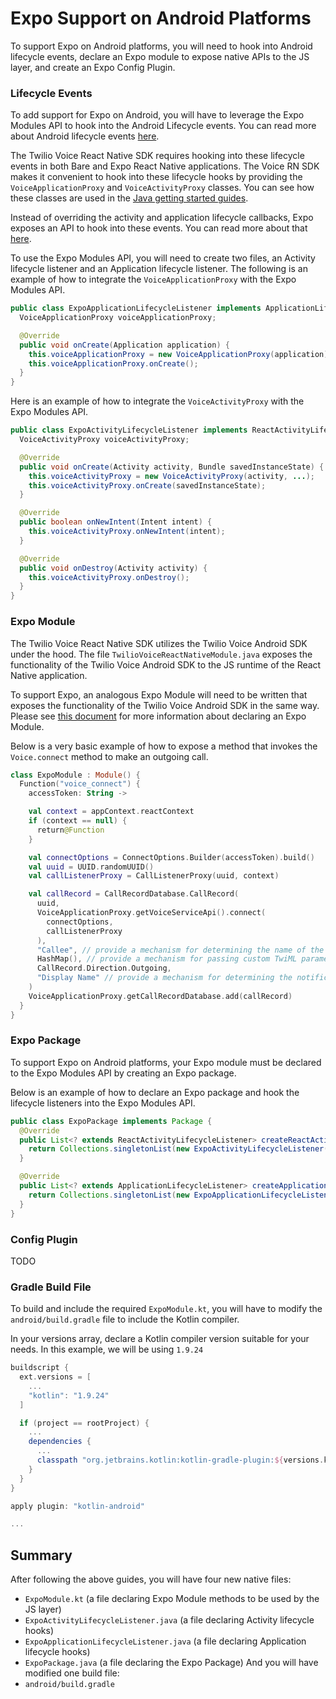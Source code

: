 # Expo Support on Android Platforms
To support Expo on Android platforms, you will need to hook into Android lifecycle events, declare an Expo module to expose native APIs to the JS layer, and create an Expo Config Plugin.

### Lifecycle Events
To add support for Expo on Android, you will have to leverage the Expo Modules API to hook into the Android Lifecycle events. You can read more about Android lifecycle events [here](https://developer.android.com/reference/android/app/Activity#activity-lifecycle).

The Twilio Voice React Native SDK requires hooking into these lifecycle events in both Bare and Expo React Native applications. The Voice RN SDK makes it convenient to hook into these lifecycle hooks by providing the `VoiceApplicationProxy` and `VoiceActivityProxy` classes. You can see how these classes are used in the [Java getting started guides](/docs/getting-started-java.md).

Instead of overriding the activity and application lifecycle callbacks, Expo exposes an API to hook into these events. You can read more about that [here](https://docs.expo.dev/modules/android-lifecycle-listeners/).

To use the Expo Modules API, you will need to create two files, an Activity lifecycle listener and an Application lifecycle listener. The following is an example of how to integrate the `VoiceApplicationProxy` with the Expo Modules API.
```java
public class ExpoApplicationLifecycleListener implements ApplicationLifecycleListener {
  VoiceApplicationProxy voiceApplicationProxy;

  @Override
  public void onCreate(Application application) {
    this.voiceApplicationProxy = new VoiceApplicationProxy(application);
    this.voiceApplicationProxy.onCreate();
  }
}
```

Here is an example of how to integrate the `VoiceActivityProxy` with the Expo Modules API.
```java
public class ExpoActivityLifecycleListener implements ReactActivityLifecycleListener {
  VoiceActivityProxy voiceActivityProxy;

  @Override
  public void onCreate(Activity activity, Bundle savedInstanceState) {
    this.voiceActivityProxy = new VoiceActivityProxy(activity, ...);
    this.voiceActivityProxy.onCreate(savedInstanceState);
  }

  @Override
  public boolean onNewIntent(Intent intent) {
    this.voiceActivityProxy.onNewIntent(intent);
  }

  @Override
  public void onDestroy(Activity activity) {
    this.voiceActivityProxy.onDestroy();
  }
}
```

### Expo Module
The Twilio Voice React Native SDK utilizes the Twilio Voice Android SDK under the hood. The file `TwilioVoiceReactNativeModule.java` exposes the functionality of the Twilio Voice Android SDK to the JS runtime of the React Native application.

To support Expo, an analogous Expo Module will need to be written that exposes the functionality of the Twilio Voice Android SDK in the same way. Please see [this document](https://docs.expo.dev/modules/module-api/) for more information about declaring an Expo Module.

Below is a very basic example of how to expose a method that invokes the `Voice.connect` method to make an outgoing call.

```kotlin
class ExpoModule : Module() {
  Function("voice_connect") {
    accessToken: String ->

    val context = appContext.reactContext
    if (context == null) {
      return@Function
    }

    val connectOptions = ConnectOptions.Builder(accessToken).build()
    val uuid = UUID.randomUUID()
    val callListenerProxy = CallListenerProxy(uuid, context)

    val callRecord = CallRecordDatabase.CallRecord(
      uuid,
      VoiceApplicationProxy.getVoiceServiceApi().connect(
        connectOptions,
        callListenerProxy
      ),
      "Callee", // provide a mechanism for determining the name of the callee
      HashMap(), // provide a mechanism for passing custom TwiML parameters
      CallRecord.Direction.Outgoing,
      "Display Name" // provide a mechanism for determining the notification display name of the callee
    )
    VoiceApplicationProxy.getCallRecordDatabase.add(callRecord)
  }
}
```

### Expo Package
To support Expo on Android platforms, your Expo module must be declared to the Expo Modules API by creating an Expo package.

Below is an example of how to declare an Expo package and hook the lifecycle listeners into the Expo Modules API.

```java
public class ExpoPackage implements Package {
  @Override
  public List<? extends ReactActivityLifecycleListener> createReactActivityLifecycleListeners(Context activityContext) {
    return Collections.singletonList(new ExpoActivityLifecycleListener());
  }

  @Override
  public List<? extends ApplicationLifecycleListener> createApplicationLifecycleListeners(Context applicationContext) {
    return Collections.singletonList(new ExpoApplicationLifecycleListener());
  }
}
```

### Config Plugin
TODO

### Gradle Build File
To build and include the required `ExpoModule.kt`, you will have to modify the `android/build.gradle` file to include the Kotlin compiler.

In your versions array, declare a Kotlin compiler version suitable for your needs. In this example, we will be using `1.9.24`
```gradle
buildscript {
  ext.versions = [
    ...
    "kotlin": "1.9.24"
  ]

  if (project == rootProject) {
    ...
    dependencies {
      ...
      classpath "org.jetbrains.kotlin:kotlin-gradle-plugin:${versions.kotlin}"
    }
  }
}

apply plugin: "kotlin-android"

...
```

## Summary

After following the above guides, you will have four new native files:
- `ExpoModule.kt` (a file declaring Expo Module methods to be used by the JS layer)
- `ExpoActivityLifecycleListener.java` (a file declaring Activity lifecycle hooks)
- `ExpoApplicationLifecycleListener.java` (a file declaring Application lifecycle hooks)
- `ExpoPackage.java` (a file declaring the Expo Package)
And you will have modified one build file:
- `android/build.gradle`
